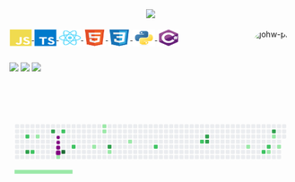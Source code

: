 

<div align="center">
  <a href="https://github.com/OFabuloso">
  <img height="180em" src="https://github-readme-stats.vercel.app/api?username=Ofabuloso&show_icons=true&theme=dark&include_all_commits=true&count_private=true"/>
</div>
<div style="display: inline_block"><br>
  <img align="center" alt="johw-js" height="30" width="40" src="https://raw.githubusercontent.com/devicons/devicon/master/icons/javascript/javascript-plain.svg">
  <img align="center" alt="johw-ts" height="30" width="40" src="https://raw.githubusercontent.com/devicons/devicon/master/icons/typescript/typescript-plain.svg">
  <img align="center" alt="johw-react" height="30" width="40" src="https://raw.githubusercontent.com/devicons/devicon/master/icons/react/react-original.svg">
  <img align="center" alt="johw-HTML" height="30" width="40" src="https://raw.githubusercontent.com/devicons/devicon/master/icons/html5/html5-original.svg">
  <img align="center" alt="johw-CSS" height="30" width="40" src="https://raw.githubusercontent.com/devicons/devicon/master/icons/css3/css3-original.svg">
  <img align="center" alt="johw-Python" height="30" width="40" src="https://raw.githubusercontent.com/devicons/devicon/master/icons/python/python-original.svg">
  <img align="center" alt="johw-Csharp" height="30" width="40" src="https://raw.githubusercontent.com/devicons/devicon/master/icons/csharp/csharp-original.svg">
  <img align="right" alt="johw-pic" height="150" style="border-radius:50px;" src="https://instagram.fcgh7-1.fna.fbcdn.net/v/t51.2885-19/300117154_192883683166802_2771903078897592449_n.jpg?stp=dst-jpg_s150x150&_nc_ht=instagram.fcgh7-1.fna.fbcdn.net&_nc_cat=102&_nc_ohc=0TrhVfkx7-gAX-mNtEb&tn=bH7Mwgs6B_FCN0-T&edm=AOQ1c0wBAAAA&ccb=7-5&oh=00_AT-xtC3SfTkcGSI_DODitIan2rNTEkVm1VnNh8ZDpEbGbQ&oe=63297B9E&_nc_sid=8fd12b">
</div>
  
  ##
 
<div> 
  <a href="https://www.youtube.com/channel/UC5frFAlE5cZB13nxBpetFcw" target="_blank"></a>
  <a href="https://www.instagram.com/oh_johw/" target="_blank"><img src="https://img.shields.io/badge/-Instagram-%23E4405F?style=for-the-badge&logo=instagram&logoColor=white" target="_blank"></a>
  <a href = "mailto:johrod11@gmail.com"><img src="https://img.shields.io/badge/-Gmail-%23333?style=for-the-badge&logo=gmail&logoColor=white" target="_blank"></a>
  <a href="https://www.linkedin.com/in/johnata-rodrigues-dos-santos-a8947814a/" target="_blank"><img src="https://img.shields.io/badge/-LinkedIn-%230077B5?style=for-the-badge&logo=linkedin&logoColor=white" target="_blank"></a> 
  <svg viewBox="-16 -32 880 192" width="880" height="192" xmlns="http://www.w3.org/2000/svg"><desc>Generated with https://github.com/Platane/snk</desc><style>@keyframes c0{1.4%{fill:var(--c1)}1.42%,to{fill:var(--ce)}}@keyframes c1{56.17%{fill:var(--c2)}56.19%,to{fill:var(--ce)}}@keyframes c2{57.94%{fill:var(--c3)}57.96%,to{fill:var(--ce)}}@keyframes c3{2.46%{fill:var(--c1)}2.48%,to{fill:var(--ce)}}@keyframes c4{57.59%{fill:var(--c2)}57.61%,to{fill:var(--ce)}}@keyframes c5{8.82%{fill:var(--c1)}8.84%,to{fill:var(--ce)}}@keyframes c6{3.52%{fill:var(--c1)}3.54%,to{fill:var(--ce)}}@keyframes c7{3.17%{fill:var(--c1)}3.19%,to{fill:var(--ce)}}@keyframes c8{3.88%{fill:var(--c1)}3.9%,to{fill:var(--ce)}}@keyframes c9{61.12%{fill:var(--c3)}61.14%,to{fill:var(--ce)}}@keyframes ca{4.58%{fill:var(--c1)}4.6%,to{fill:var(--ce)}}@keyframes cb{5.64%{fill:var(--c1)}5.66%,to{fill:var(--ce)}}@keyframes cc{6%{fill:var(--c1)}6.02%,to{fill:var(--ce)}}@keyframes cd{53.35%{fill:var(--c2)}53.37%,to{fill:var(--ce)}}@keyframes ce{94.34%{fill:var(--c4)}94.36%,to{fill:var(--ce)}}@keyframes cf{51.58%{fill:var(--c2)}51.6%,to{fill:var(--ce)}}@keyframes cg{13.42%{fill:var(--c1)}13.44%,to{fill:var(--ce)}}@keyframes ch{19.78%{fill:var(--c1)}19.8%,to{fill:var(--ce)}}@keyframes ci{19.42%{fill:var(--c1)}19.44%,to{fill:var(--ce)}}@keyframes cj{66.07%{fill:var(--c3)}66.09%,to{fill:var(--ce)}}@keyframes ck{14.83%{fill:var(--c1)}14.85%,to{fill:var(--ce)}}@keyframes cl{16.95%{fill:var(--c1)}16.97%,to{fill:var(--ce)}}@keyframes cm{45.22%{fill:var(--c2)}45.24%,to{fill:var(--ce)}}@keyframes cn{41.69%{fill:var(--c2)}41.71%,to{fill:var(--ce)}}@keyframes co{73.49%{fill:var(--c3)}73.51%,to{fill:var(--ce)}}@keyframes cp{73.13%{fill:var(--c3)}73.15%,to{fill:var(--ce)}}@keyframes cq{31.09%{fill:var(--c1)}31.11%,to{fill:var(--ce)}}@keyframes cr{36.74%{fill:var(--c2)}36.76%,to{fill:var(--ce)}}@keyframes cs{36.03%{fill:var(--c2)}36.05%,to{fill:var(--ce)}}@keyframes ct{35.68%{fill:var(--c1)}35.7%,to{fill:var(--ce)}}@keyframes cu{78.44%{fill:var(--c3)}78.46%,to{fill:var(--ce)}}@keyframes cv{33.56%{fill:var(--c1)}33.58%,to{fill:var(--ce)}}@keyframes cw{34.62%{fill:var(--c1)}34.64%,to{fill:var(--ce)}}@keyframes u0{1.4%{transform:scale(0,1)}1.42%,2.46%{transform:scale(.06,1)}2.48%,3.17%{transform:scale(.11,1)}3.19%,3.52%{transform:scale(.17,1)}3.54%,3.88%{transform:scale(.22,1)}3.9%,4.58%{transform:scale(.28,1)}4.6%,5.64%{transform:scale(.33,1)}5.66%,6%{transform:scale(.39,1)}6.02%,8.82%{transform:scale(.44,1)}13.42%,8.84%{transform:scale(.5,1)}13.44%,14.83%{transform:scale(.56,1)}14.85%,16.95%{transform:scale(.61,1)}16.97%,19.42%{transform:scale(.67,1)}19.44%,19.78%{transform:scale(.72,1)}19.8%,31.09%{transform:scale(.78,1)}31.11%,33.56%{transform:scale(.83,1)}33.58%,34.62%{transform:scale(.89,1)}34.64%,35.68%{transform:scale(.94,1)}35.7%,to{transform:scale(1,1)}}@keyframes u1{36.03%{transform:scale(0,1)}36.05%,36.74%{transform:scale(.13,1)}36.76%,41.69%{transform:scale(.25,1)}41.71%,45.22%{transform:scale(.38,1)}45.24%,51.58%{transform:scale(.5,1)}51.6%,53.35%{transform:scale(.63,1)}53.37%,56.17%{transform:scale(.75,1)}56.19%,57.59%{transform:scale(.88,1)}57.61%,to{transform:scale(1,1)}}@keyframes u2{57.94%{transform:scale(0,1)}57.96%,61.12%{transform:scale(.17,1)}61.14%,66.07%{transform:scale(.33,1)}66.09%,73.13%{transform:scale(.5,1)}73.15%,73.49%{transform:scale(.67,1)}73.51%,78.44%{transform:scale(.83,1)}78.46%,to{transform:scale(1,1)}}@keyframes u3{94.34%{transform:scale(0,1)}94.36%,to{transform:scale(1,1)}}@keyframes s0{0%,99.65%{transform:translate(0,-16px)}.35%{transform:translate(0,0)}.71%{transform:translate(16px,0)}1.77%{transform:translate(16px,48px)}3.18%{transform:translate(80px,48px)}3.53%{transform:translate(80px,32px)}4.59%,54.06%{transform:translate(128px,32px)}6.01%{transform:translate(128px,96px)}6.36%{transform:translate(112px,96px)}7.77%{transform:translate(112px,32px)}8.83%{transform:translate(64px,32px)}9.19%{transform:translate(64px,48px)}13.07%{transform:translate(240px,48px)}13.43%{transform:translate(240px,64px)}14.13%{transform:translate(272px,64px)}14.49%{transform:translate(272px,80px)}16.25%{transform:translate(352px,80px)}17.67%{transform:translate(352px,16px)}19.43%{transform:translate(272px,16px)}19.79%{transform:translate(272px,0)}29.68%{transform:translate(720px,0)}31.1%{transform:translate(720px,64px)}32.16%,36.4%{transform:translate(768px,64px)}32.51%{transform:translate(768px,48px)}33.22%{transform:translate(800px,48px)}33.57%,78.09%{transform:translate(800px,32px)}33.92%{transform:translate(816px,32px)}34.63%{transform:translate(816px,64px)}34.98%{transform:translate(800px,64px)}35.34%{transform:translate(800px,80px)}35.69%{transform:translate(784px,80px)}36.04%{transform:translate(784px,64px)}36.75%{transform:translate(768px,80px)}37.1%{transform:translate(752px,80px)}37.46%{transform:translate(752px,64px)}41.34%{transform:translate(576px,64px)}41.7%{transform:translate(576px,48px)}44.88%{transform:translate(432px,48px)}45.23%{transform:translate(432px,64px)}45.58%{transform:translate(416px,64px)}45.94%{transform:translate(416px,48px)}51.24%{transform:translate(176px,48px)}51.59%{transform:translate(176px,64px)}51.94%{transform:translate(160px,64px)}53%{transform:translate(160px,16px)}53.71%{transform:translate(128px,16px)}56.18%{transform:translate(32px,32px)}56.54%{transform:translate(32px,48px)}56.89%{transform:translate(48px,48px)}57.6%{transform:translate(48px,80px)}57.95%{transform:translate(32px,80px)}58.3%{transform:translate(32px,64px)}60.07%{transform:translate(112px,64px)}61.13%{transform:translate(112px,16px)}65.02%{transform:translate(288px,16px)}66.08%{transform:translate(288px,64px)}72.79%{transform:translate(592px,64px)}73.5%{transform:translate(592px,32px)}78.45%{transform:translate(800px,16px)}92.93%{transform:translate(144px,16px)}94.35%{transform:translate(144px,80px)}95.41%{transform:translate(96px,80px)}96.47%{transform:translate(96px,32px)}97.53%{transform:translate(48px,32px)}98.59%{transform:translate(48px,-16px)}}@keyframes s1{0%,99.65%{transform:translate(16px,-16px)}.35%{transform:translate(0,-16px)}.71%{transform:translate(0,0)}1.06%{transform:translate(16px,0)}2.12%{transform:translate(16px,48px)}3.53%{transform:translate(80px,48px)}3.89%{transform:translate(80px,32px)}4.95%,54.42%{transform:translate(128px,32px)}6.36%{transform:translate(128px,96px)}6.71%{transform:translate(112px,96px)}8.13%{transform:translate(112px,32px)}9.19%{transform:translate(64px,32px)}9.54%{transform:translate(64px,48px)}13.43%{transform:translate(240px,48px)}13.78%{transform:translate(240px,64px)}14.49%{transform:translate(272px,64px)}14.84%{transform:translate(272px,80px)}16.61%{transform:translate(352px,80px)}18.02%{transform:translate(352px,16px)}19.79%{transform:translate(272px,16px)}20.14%{transform:translate(272px,0)}30.04%{transform:translate(720px,0)}31.45%{transform:translate(720px,64px)}32.51%,36.75%{transform:translate(768px,64px)}32.86%{transform:translate(768px,48px)}33.57%{transform:translate(800px,48px)}33.92%,78.45%{transform:translate(800px,32px)}34.28%{transform:translate(816px,32px)}34.98%{transform:translate(816px,64px)}35.34%{transform:translate(800px,64px)}35.69%{transform:translate(800px,80px)}36.04%{transform:translate(784px,80px)}36.4%{transform:translate(784px,64px)}37.1%{transform:translate(768px,80px)}37.46%{transform:translate(752px,80px)}37.81%{transform:translate(752px,64px)}41.7%{transform:translate(576px,64px)}42.05%{transform:translate(576px,48px)}45.23%{transform:translate(432px,48px)}45.58%{transform:translate(432px,64px)}45.94%{transform:translate(416px,64px)}46.29%{transform:translate(416px,48px)}51.59%{transform:translate(176px,48px)}51.94%{transform:translate(176px,64px)}52.3%{transform:translate(160px,64px)}53.36%{transform:translate(160px,16px)}54.06%{transform:translate(128px,16px)}56.54%{transform:translate(32px,32px)}56.89%{transform:translate(32px,48px)}57.24%{transform:translate(48px,48px)}57.95%{transform:translate(48px,80px)}58.3%{transform:translate(32px,80px)}58.66%{transform:translate(32px,64px)}60.42%{transform:translate(112px,64px)}61.48%{transform:translate(112px,16px)}65.37%{transform:translate(288px,16px)}66.43%{transform:translate(288px,64px)}73.14%{transform:translate(592px,64px)}73.85%{transform:translate(592px,32px)}78.8%{transform:translate(800px,16px)}93.29%{transform:translate(144px,16px)}94.7%{transform:translate(144px,80px)}95.76%{transform:translate(96px,80px)}96.82%{transform:translate(96px,32px)}97.88%{transform:translate(48px,32px)}98.94%{transform:translate(48px,-16px)}}@keyframes s2{0%,99.65%{transform:translate(32px,-16px)}.71%{transform:translate(0,-16px)}1.06%{transform:translate(0,0)}1.41%{transform:translate(16px,0)}2.47%{transform:translate(16px,48px)}3.89%{transform:translate(80px,48px)}4.24%{transform:translate(80px,32px)}5.3%,54.77%{transform:translate(128px,32px)}6.71%{transform:translate(128px,96px)}7.07%{transform:translate(112px,96px)}8.48%{transform:translate(112px,32px)}9.54%{transform:translate(64px,32px)}9.89%{transform:translate(64px,48px)}13.78%{transform:translate(240px,48px)}14.13%{transform:translate(240px,64px)}14.84%{transform:translate(272px,64px)}15.19%{transform:translate(272px,80px)}16.96%{transform:translate(352px,80px)}18.37%{transform:translate(352px,16px)}20.14%{transform:translate(272px,16px)}20.49%{transform:translate(272px,0)}30.39%{transform:translate(720px,0)}31.8%{transform:translate(720px,64px)}32.86%,37.1%{transform:translate(768px,64px)}33.22%{transform:translate(768px,48px)}33.92%{transform:translate(800px,48px)}34.28%,78.8%{transform:translate(800px,32px)}34.63%{transform:translate(816px,32px)}35.34%{transform:translate(816px,64px)}35.69%{transform:translate(800px,64px)}36.04%{transform:translate(800px,80px)}36.4%{transform:translate(784px,80px)}36.75%{transform:translate(784px,64px)}37.46%{transform:translate(768px,80px)}37.81%{transform:translate(752px,80px)}38.16%{transform:translate(752px,64px)}42.05%{transform:translate(576px,64px)}42.4%{transform:translate(576px,48px)}45.58%{transform:translate(432px,48px)}45.94%{transform:translate(432px,64px)}46.29%{transform:translate(416px,64px)}46.64%{transform:translate(416px,48px)}51.94%{transform:translate(176px,48px)}52.3%{transform:translate(176px,64px)}52.65%{transform:translate(160px,64px)}53.71%{transform:translate(160px,16px)}54.42%{transform:translate(128px,16px)}56.89%{transform:translate(32px,32px)}57.24%{transform:translate(32px,48px)}57.6%{transform:translate(48px,48px)}58.3%{transform:translate(48px,80px)}58.66%{transform:translate(32px,80px)}59.01%{transform:translate(32px,64px)}60.78%{transform:translate(112px,64px)}61.84%{transform:translate(112px,16px)}65.72%{transform:translate(288px,16px)}66.78%{transform:translate(288px,64px)}73.5%{transform:translate(592px,64px)}74.2%{transform:translate(592px,32px)}79.15%{transform:translate(800px,16px)}93.64%{transform:translate(144px,16px)}95.05%{transform:translate(144px,80px)}96.11%{transform:translate(96px,80px)}97.17%{transform:translate(96px,32px)}98.23%{transform:translate(48px,32px)}99.29%{transform:translate(48px,-16px)}}@keyframes s3{0%,99.65%{transform:translate(48px,-16px)}1.06%{transform:translate(0,-16px)}1.41%{transform:translate(0,0)}1.77%{transform:translate(16px,0)}2.83%{transform:translate(16px,48px)}4.24%{transform:translate(80px,48px)}4.59%{transform:translate(80px,32px)}5.65%,55.12%{transform:translate(128px,32px)}7.07%{transform:translate(128px,96px)}7.42%{transform:translate(112px,96px)}8.83%{transform:translate(112px,32px)}9.89%{transform:translate(64px,32px)}10.25%{transform:translate(64px,48px)}14.13%{transform:translate(240px,48px)}14.49%{transform:translate(240px,64px)}15.19%{transform:translate(272px,64px)}15.55%{transform:translate(272px,80px)}17.31%{transform:translate(352px,80px)}18.73%{transform:translate(352px,16px)}20.49%{transform:translate(272px,16px)}20.85%{transform:translate(272px,0)}30.74%{transform:translate(720px,0)}32.16%{transform:translate(720px,64px)}33.22%,37.46%{transform:translate(768px,64px)}33.57%{transform:translate(768px,48px)}34.28%{transform:translate(800px,48px)}34.63%,79.15%{transform:translate(800px,32px)}34.98%{transform:translate(816px,32px)}35.69%{transform:translate(816px,64px)}36.04%{transform:translate(800px,64px)}36.4%{transform:translate(800px,80px)}36.75%{transform:translate(784px,80px)}37.1%{transform:translate(784px,64px)}37.81%{transform:translate(768px,80px)}38.16%{transform:translate(752px,80px)}38.52%{transform:translate(752px,64px)}42.4%{transform:translate(576px,64px)}42.76%{transform:translate(576px,48px)}45.94%{transform:translate(432px,48px)}46.29%{transform:translate(432px,64px)}46.64%{transform:translate(416px,64px)}47%{transform:translate(416px,48px)}52.3%{transform:translate(176px,48px)}52.65%{transform:translate(176px,64px)}53%{transform:translate(160px,64px)}54.06%{transform:translate(160px,16px)}54.77%{transform:translate(128px,16px)}57.24%{transform:translate(32px,32px)}57.6%{transform:translate(32px,48px)}57.95%{transform:translate(48px,48px)}58.66%{transform:translate(48px,80px)}59.01%{transform:translate(32px,80px)}59.36%{transform:translate(32px,64px)}61.13%{transform:translate(112px,64px)}62.19%{transform:translate(112px,16px)}66.08%{transform:translate(288px,16px)}67.14%{transform:translate(288px,64px)}73.85%{transform:translate(592px,64px)}74.56%{transform:translate(592px,32px)}79.51%{transform:translate(800px,16px)}93.99%{transform:translate(144px,16px)}95.41%{transform:translate(144px,80px)}96.47%{transform:translate(96px,80px)}97.53%{transform:translate(96px,32px)}98.59%{transform:translate(48px,32px)}}:root{--cb:#1b1f230a;--cs:purple;--ce:#ebedf0;--c0:#ebedf0;--c1:#9be9a8;--c2:#40c463;--c3:#30a14e;--c4:#216e39}@media (prefers-color-scheme:dark){:root{--cb:#1b1f230a;--cs:purple;--ce:#161b22;--c1:#01311f;--c2:#034525;--c3:#0f6d31;--c4:#00c647}}.c{shape-rendering:geometricPrecision;fill:var(--ce);stroke-width:1px;stroke:var(--cb);animation:none 28300ms linear infinite}.c.c0{fill:var(--c1);animation-name:c0}.c.c1{fill:var(--c2);animation-name:c1}.c.c2{fill:var(--c3);animation-name:c2}.c.c3{fill:var(--c1);animation-name:c3}.c.c4{fill:var(--c2);animation-name:c4}.c.c5{fill:var(--c1);animation-name:c5}.c.c6,.c.c7,.c.c8{fill:var(--c1);animation-name:c6}.c.c7,.c.c8{animation-name:c7}.c.c8{animation-name:c8}.c.c9{fill:var(--c3);animation-name:c9}.c.ca,.c.cb,.c.cc{fill:var(--c1);animation-name:ca}.c.cb,.c.cc{animation-name:cb}.c.cc{animation-name:cc}.c.cd{fill:var(--c2);animation-name:cd}.c.ce{fill:var(--c4);animation-name:ce}.c.cf{fill:var(--c2);animation-name:cf}.c.cg,.c.ch,.c.ci{fill:var(--c1);animation-name:cg}.c.ch,.c.ci{animation-name:ch}.c.ci{animation-name:ci}.c.cj{fill:var(--c3);animation-name:cj}.c.ck,.c.cl{fill:var(--c1);animation-name:ck}.c.cl{animation-name:cl}.c.cm,.c.cn{fill:var(--c2);animation-name:cm}.c.cn{animation-name:cn}.c.co,.c.cp{fill:var(--c3);animation-name:co}.c.cp{animation-name:cp}.c.cq{fill:var(--c1);animation-name:cq}.c.cr,.c.cs{fill:var(--c2);animation-name:cr}.c.cs{animation-name:cs}.c.ct{fill:var(--c1);animation-name:ct}.c.cu{fill:var(--c3);animation-name:cu}.c.cv,.c.cw{fill:var(--c1);animation-name:cv}.c.cw{animation-name:cw}.s,.u{animation:none linear 28300ms infinite}.u,.u.u0{transform-origin:0 0}.u{transform:scale(0,1)}.u.u0{fill:var(--c1);animation-name:u0}.u.u1{fill:var(--c2);animation-name:u1;transform-origin:462.5px 0}.u.u2{fill:var(--c3);animation-name:u2;transform-origin:668.1px 0}.u.u3{fill:var(--c4);animation-name:u3;transform-origin:822.3px 0}.s{shape-rendering:geometricPrecision;fill:var(--cs)}.s.s0{transform:translate(0,-16px);animation-name:s0}.s.s1{transform:translate(16px,-16px);animation-name:s1}.s.s2{transform:translate(32px,-16px);animation-name:s2}.s.s3{transform:translate(48px,-16px);animation-name:s3}</style><rect class="c" x="2" y="2" rx="2" ry="2" width="12" height="12"/><rect class="c" x="2" y="18" rx="2" ry="2" width="12" height="12"/><rect class="c" x="2" y="34" rx="2" ry="2" width="12" height="12"/><rect class="c" x="2" y="50" rx="2" ry="2" width="12" height="12"/><rect class="c" x="2" y="66" rx="2" ry="2" width="12" height="12"/><rect class="c" x="2" y="82" rx="2" ry="2" width="12" height="12"/><rect class="c" x="2" y="98" rx="2" ry="2" width="12" height="12"/><rect class="c" x="18" y="2" rx="2" ry="2" width="12" height="12"/><rect class="c" x="18" y="18" rx="2" ry="2" width="12" height="12"/><rect class="c c0" x="18" y="34" rx="2" ry="2" width="12" height="12"/><rect class="c" x="18" y="50" rx="2" ry="2" width="12" height="12"/><rect class="c" x="18" y="66" rx="2" ry="2" width="12" height="12"/><rect class="c" x="18" y="82" rx="2" ry="2" width="12" height="12"/><rect class="c" x="18" y="98" rx="2" ry="2" width="12" height="12"/><rect class="c" x="34" y="2" rx="2" ry="2" width="12" height="12"/><rect class="c" x="34" y="18" rx="2" ry="2" width="12" height="12"/><rect class="c c1" x="34" y="34" rx="2" ry="2" width="12" height="12"/><rect class="c" x="34" y="50" rx="2" ry="2" width="12" height="12"/><rect class="c" x="34" y="66" rx="2" ry="2" width="12" height="12"/><rect class="c c2" x="34" y="82" rx="2" ry="2" width="12" height="12"/><rect class="c" x="34" y="98" rx="2" ry="2" width="12" height="12"/><rect class="c" x="50" y="2" rx="2" ry="2" width="12" height="12"/><rect class="c" x="50" y="18" rx="2" ry="2" width="12" height="12"/><rect class="c" x="50" y="34" rx="2" ry="2" width="12" height="12"/><rect class="c c3" x="50" y="50" rx="2" ry="2" width="12" height="12"/><rect class="c" x="50" y="66" rx="2" ry="2" width="12" height="12"/><rect class="c c4" x="50" y="82" rx="2" ry="2" width="12" height="12"/><rect class="c" x="50" y="98" rx="2" ry="2" width="12" height="12"/><rect class="c" x="66" y="2" rx="2" ry="2" width="12" height="12"/><rect class="c" x="66" y="18" rx="2" ry="2" width="12" height="12"/><rect class="c c5" x="66" y="34" rx="2" ry="2" width="12" height="12"/><rect class="c" x="66" y="50" rx="2" ry="2" width="12" height="12"/><rect class="c" x="66" y="66" rx="2" ry="2" width="12" height="12"/><rect class="c" x="66" y="82" rx="2" ry="2" width="12" height="12"/><rect class="c" x="66" y="98" rx="2" ry="2" width="12" height="12"/><rect class="c" x="82" y="2" rx="2" ry="2" width="12" height="12"/><rect class="c" x="82" y="18" rx="2" ry="2" width="12" height="12"/><rect class="c c6" x="82" y="34" rx="2" ry="2" width="12" height="12"/><rect class="c c7" x="82" y="50" rx="2" ry="2" width="12" height="12"/><rect class="c" x="82" y="66" rx="2" ry="2" width="12" height="12"/><rect class="c" x="82" y="82" rx="2" ry="2" width="12" height="12"/><rect class="c" x="82" y="98" rx="2" ry="2" width="12" height="12"/><rect class="c" x="98" y="2" rx="2" ry="2" width="12" height="12"/><rect class="c" x="98" y="18" rx="2" ry="2" width="12" height="12"/><rect class="c c8" x="98" y="34" rx="2" ry="2" width="12" height="12"/><rect class="c" x="98" y="50" rx="2" ry="2" width="12" height="12"/><rect class="c" x="98" y="66" rx="2" ry="2" width="12" height="12"/><rect class="c" x="98" y="82" rx="2" ry="2" width="12" height="12"/><rect class="c" x="98" y="98" rx="2" ry="2" width="12" height="12"/><rect class="c" x="114" y="2" rx="2" ry="2" width="12" height="12"/><rect class="c c9" x="114" y="18" rx="2" ry="2" width="12" height="12"/><rect class="c" x="114" y="34" rx="2" ry="2" width="12" height="12"/><rect class="c" x="114" y="50" rx="2" ry="2" width="12" height="12"/><rect class="c" x="114" y="66" rx="2" ry="2" width="12" height="12"/><rect class="c" x="114" y="82" rx="2" ry="2" width="12" height="12"/><rect class="c" x="114" y="98" rx="2" ry="2" width="12" height="12"/><rect class="c" x="130" y="2" rx="2" ry="2" width="12" height="12"/><rect class="c" x="130" y="18" rx="2" ry="2" width="12" height="12"/><rect class="c ca" x="130" y="34" rx="2" ry="2" width="12" height="12"/><rect class="c" x="130" y="50" rx="2" ry="2" width="12" height="12"/><rect class="c" x="130" y="66" rx="2" ry="2" width="12" height="12"/><rect class="c cb" x="130" y="82" rx="2" ry="2" width="12" height="12"/><rect class="c cc" x="130" y="98" rx="2" ry="2" width="12" height="12"/><rect class="c" x="146" y="2" rx="2" ry="2" width="12" height="12"/><rect class="c cd" x="146" y="18" rx="2" ry="2" width="12" height="12"/><rect class="c" x="146" y="34" rx="2" ry="2" width="12" height="12"/><rect class="c" x="146" y="50" rx="2" ry="2" width="12" height="12"/><rect class="c" x="146" y="66" rx="2" ry="2" width="12" height="12"/><rect class="c ce" x="146" y="82" rx="2" ry="2" width="12" height="12"/><rect class="c" x="146" y="98" rx="2" ry="2" width="12" height="12"/><rect class="c" x="162" y="2" rx="2" ry="2" width="12" height="12"/><rect class="c" x="162" y="18" rx="2" ry="2" width="12" height="12"/><rect class="c" x="162" y="34" rx="2" ry="2" width="12" height="12"/><rect class="c" x="162" y="50" rx="2" ry="2" width="12" height="12"/><rect class="c" x="162" y="66" rx="2" ry="2" width="12" height="12"/><rect class="c" x="162" y="82" rx="2" ry="2" width="12" height="12"/><rect class="c" x="162" y="98" rx="2" ry="2" width="12" height="12"/><rect class="c" x="178" y="2" rx="2" ry="2" width="12" height="12"/><rect class="c" x="178" y="18" rx="2" ry="2" width="12" height="12"/><rect class="c" x="178" y="34" rx="2" ry="2" width="12" height="12"/><rect class="c" x="178" y="50" rx="2" ry="2" width="12" height="12"/><rect class="c cf" x="178" y="66" rx="2" ry="2" width="12" height="12"/><rect class="c" x="178" y="82" rx="2" ry="2" width="12" height="12"/><rect class="c" x="178" y="98" rx="2" ry="2" width="12" height="12"/><rect class="c" x="194" y="2" rx="2" ry="2" width="12" height="12"/><rect class="c" x="194" y="18" rx="2" ry="2" width="12" height="12"/><rect class="c" x="194" y="34" rx="2" ry="2" width="12" height="12"/><rect class="c" x="194" y="50" rx="2" ry="2" width="12" height="12"/><rect class="c" x="194" y="66" rx="2" ry="2" width="12" height="12"/><rect class="c" x="194" y="82" rx="2" ry="2" width="12" height="12"/><rect class="c" x="194" y="98" rx="2" ry="2" width="12" height="12"/><rect class="c" x="210" y="2" rx="2" ry="2" width="12" height="12"/><rect class="c" x="210" y="18" rx="2" ry="2" width="12" height="12"/><rect class="c" x="210" y="34" rx="2" ry="2" width="12" height="12"/><rect class="c" x="210" y="50" rx="2" ry="2" width="12" height="12"/><rect class="c" x="210" y="66" rx="2" ry="2" width="12" height="12"/><rect class="c" x="210" y="82" rx="2" ry="2" width="12" height="12"/><rect class="c" x="210" y="98" rx="2" ry="2" width="12" height="12"/><rect class="c" x="226" y="2" rx="2" ry="2" width="12" height="12"/><rect class="c" x="226" y="18" rx="2" ry="2" width="12" height="12"/><rect class="c" x="226" y="34" rx="2" ry="2" width="12" height="12"/><rect class="c" x="226" y="50" rx="2" ry="2" width="12" height="12"/><rect class="c" x="226" y="66" rx="2" ry="2" width="12" height="12"/><rect class="c" x="226" y="82" rx="2" ry="2" width="12" height="12"/><rect class="c" x="226" y="98" rx="2" ry="2" width="12" height="12"/><rect class="c" x="242" y="2" rx="2" ry="2" width="12" height="12"/><rect class="c" x="242" y="18" rx="2" ry="2" width="12" height="12"/><rect class="c" x="242" y="34" rx="2" ry="2" width="12" height="12"/><rect class="c" x="242" y="50" rx="2" ry="2" width="12" height="12"/><rect class="c cg" x="242" y="66" rx="2" ry="2" width="12" height="12"/><rect class="c" x="242" y="82" rx="2" ry="2" width="12" height="12"/><rect class="c" x="242" y="98" rx="2" ry="2" width="12" height="12"/><rect class="c" x="258" y="2" rx="2" ry="2" width="12" height="12"/><rect class="c" x="258" y="18" rx="2" ry="2" width="12" height="12"/><rect class="c" x="258" y="34" rx="2" ry="2" width="12" height="12"/><rect class="c" x="258" y="50" rx="2" ry="2" width="12" height="12"/><rect class="c" x="258" y="66" rx="2" ry="2" width="12" height="12"/><rect class="c" x="258" y="82" rx="2" ry="2" width="12" height="12"/><rect class="c" x="258" y="98" rx="2" ry="2" width="12" height="12"/><rect class="c ch" x="274" y="2" rx="2" ry="2" width="12" height="12"/><rect class="c ci" x="274" y="18" rx="2" ry="2" width="12" height="12"/><rect class="c" x="274" y="34" rx="2" ry="2" width="12" height="12"/><rect class="c" x="274" y="50" rx="2" ry="2" width="12" height="12"/><rect class="c" x="274" y="66" rx="2" ry="2" width="12" height="12"/><rect class="c" x="274" y="82" rx="2" ry="2" width="12" height="12"/><rect class="c" x="274" y="98" rx="2" ry="2" width="12" height="12"/><rect class="c" x="290" y="2" rx="2" ry="2" width="12" height="12"/><rect class="c" x="290" y="18" rx="2" ry="2" width="12" height="12"/><rect class="c" x="290" y="34" rx="2" ry="2" width="12" height="12"/><rect class="c" x="290" y="50" rx="2" ry="2" width="12" height="12"/><rect class="c cj" x="290" y="66" rx="2" ry="2" width="12" height="12"/><rect class="c ck" x="290" y="82" rx="2" ry="2" width="12" height="12"/><rect class="c" x="290" y="98" rx="2" ry="2" width="12" height="12"/><rect class="c" x="306" y="2" rx="2" ry="2" width="12" height="12"/><rect class="c" x="306" y="18" rx="2" ry="2" width="12" height="12"/><rect class="c" x="306" y="34" rx="2" ry="2" width="12" height="12"/><rect class="c" x="306" y="50" rx="2" ry="2" width="12" height="12"/><rect class="c" x="306" y="66" rx="2" ry="2" width="12" height="12"/><rect class="c" x="306" y="82" rx="2" ry="2" width="12" height="12"/><rect class="c" x="306" y="98" rx="2" ry="2" width="12" height="12"/><rect class="c" x="322" y="2" rx="2" ry="2" width="12" height="12"/><rect class="c" x="322" y="18" rx="2" ry="2" width="12" height="12"/><rect class="c" x="322" y="34" rx="2" ry="2" width="12" height="12"/><rect class="c" x="322" y="50" rx="2" ry="2" width="12" height="12"/><rect class="c" x="322" y="66" rx="2" ry="2" width="12" height="12"/><rect class="c" x="322" y="82" rx="2" ry="2" width="12" height="12"/><rect class="c" x="322" y="98" rx="2" ry="2" width="12" height="12"/><rect class="c" x="338" y="2" rx="2" ry="2" width="12" height="12"/><rect class="c" x="338" y="18" rx="2" ry="2" width="12" height="12"/><rect class="c" x="338" y="34" rx="2" ry="2" width="12" height="12"/><rect class="c" x="338" y="50" rx="2" ry="2" width="12" height="12"/><rect class="c" x="338" y="66" rx="2" ry="2" width="12" height="12"/><rect class="c" x="338" y="82" rx="2" ry="2" width="12" height="12"/><rect class="c" x="338" y="98" rx="2" ry="2" width="12" height="12"/><rect class="c" x="354" y="2" rx="2" ry="2" width="12" height="12"/><rect class="c" x="354" y="18" rx="2" ry="2" width="12" height="12"/><rect class="c" x="354" y="34" rx="2" ry="2" width="12" height="12"/><rect class="c cl" x="354" y="50" rx="2" ry="2" width="12" height="12"/><rect class="c" x="354" y="66" rx="2" ry="2" width="12" height="12"/><rect class="c" x="354" y="82" rx="2" ry="2" width="12" height="12"/><rect class="c" x="354" y="98" rx="2" ry="2" width="12" height="12"/><rect class="c" x="370" y="2" rx="2" ry="2" width="12" height="12"/><rect class="c" x="370" y="18" rx="2" ry="2" width="12" height="12"/><rect class="c" x="370" y="34" rx="2" ry="2" width="12" height="12"/><rect class="c" x="370" y="50" rx="2" ry="2" width="12" height="12"/><rect class="c" x="370" y="66" rx="2" ry="2" width="12" height="12"/><rect class="c" x="370" y="82" rx="2" ry="2" width="12" height="12"/><rect class="c" x="370" y="98" rx="2" ry="2" width="12" height="12"/><rect class="c" x="386" y="2" rx="2" ry="2" width="12" height="12"/><rect class="c" x="386" y="18" rx="2" ry="2" width="12" height="12"/><rect class="c" x="386" y="34" rx="2" ry="2" width="12" height="12"/><rect class="c" x="386" y="50" rx="2" ry="2" width="12" height="12"/><rect class="c" x="386" y="66" rx="2" ry="2" width="12" height="12"/><rect class="c" x="386" y="82" rx="2" ry="2" width="12" height="12"/><rect class="c" x="386" y="98" rx="2" ry="2" width="12" height="12"/><rect class="c" x="402" y="2" rx="2" ry="2" width="12" height="12"/><rect class="c" x="402" y="18" rx="2" ry="2" width="12" height="12"/><rect class="c" x="402" y="34" rx="2" ry="2" width="12" height="12"/><rect class="c" x="402" y="50" rx="2" ry="2" width="12" height="12"/><rect class="c" x="402" y="66" rx="2" ry="2" width="12" height="12"/><rect class="c" x="402" y="82" rx="2" ry="2" width="12" height="12"/><rect class="c" x="402" y="98" rx="2" ry="2" width="12" height="12"/><rect class="c" x="418" y="2" rx="2" ry="2" width="12" height="12"/><rect class="c" x="418" y="18" rx="2" ry="2" width="12" height="12"/><rect class="c" x="418" y="34" rx="2" ry="2" width="12" height="12"/><rect class="c" x="418" y="50" rx="2" ry="2" width="12" height="12"/><rect class="c" x="418" y="66" rx="2" ry="2" width="12" height="12"/><rect class="c" x="418" y="82" rx="2" ry="2" width="12" height="12"/><rect class="c" x="418" y="98" rx="2" ry="2" width="12" height="12"/><rect class="c" x="434" y="2" rx="2" ry="2" width="12" height="12"/><rect class="c" x="434" y="18" rx="2" ry="2" width="12" height="12"/><rect class="c" x="434" y="34" rx="2" ry="2" width="12" height="12"/><rect class="c" x="434" y="50" rx="2" ry="2" width="12" height="12"/><rect class="c cm" x="434" y="66" rx="2" ry="2" width="12" height="12"/><rect class="c" x="434" y="82" rx="2" ry="2" width="12" height="12"/><rect class="c" x="434" y="98" rx="2" ry="2" width="12" height="12"/><rect class="c" x="450" y="2" rx="2" ry="2" width="12" height="12"/><rect class="c" x="450" y="18" rx="2" ry="2" width="12" height="12"/><rect class="c" x="450" y="34" rx="2" ry="2" width="12" height="12"/><rect class="c" x="450" y="50" rx="2" ry="2" width="12" height="12"/><rect class="c" x="450" y="66" rx="2" ry="2" width="12" height="12"/><rect class="c" x="450" y="82" rx="2" ry="2" width="12" height="12"/><rect class="c" x="450" y="98" rx="2" ry="2" width="12" height="12"/><rect class="c" x="466" y="2" rx="2" ry="2" width="12" height="12"/><rect class="c" x="466" y="18" rx="2" ry="2" width="12" height="12"/><rect class="c" x="466" y="34" rx="2" ry="2" width="12" height="12"/><rect class="c" x="466" y="50" rx="2" ry="2" width="12" height="12"/><rect class="c" x="466" y="66" rx="2" ry="2" width="12" height="12"/><rect class="c" x="466" y="82" rx="2" ry="2" width="12" height="12"/><rect class="c" x="466" y="98" rx="2" ry="2" width="12" height="12"/><rect class="c" x="482" y="2" rx="2" ry="2" width="12" height="12"/><rect class="c" x="482" y="18" rx="2" ry="2" width="12" height="12"/><rect class="c" x="482" y="34" rx="2" ry="2" width="12" height="12"/><rect class="c" x="482" y="50" rx="2" ry="2" width="12" height="12"/><rect class="c" x="482" y="66" rx="2" ry="2" width="12" height="12"/><rect class="c" x="482" y="82" rx="2" ry="2" width="12" height="12"/><rect class="c" x="482" y="98" rx="2" ry="2" width="12" height="12"/><rect class="c" x="498" y="2" rx="2" ry="2" width="12" height="12"/><rect class="c" x="498" y="18" rx="2" ry="2" width="12" height="12"/><rect class="c" x="498" y="34" rx="2" ry="2" width="12" height="12"/><rect class="c" x="498" y="50" rx="2" ry="2" width="12" height="12"/><rect class="c" x="498" y="66" rx="2" ry="2" width="12" height="12"/><rect class="c" x="498" y="82" rx="2" ry="2" width="12" height="12"/><rect class="c" x="498" y="98" rx="2" ry="2" width="12" height="12"/><rect class="c" x="514" y="2" rx="2" ry="2" width="12" height="12"/><rect class="c" x="514" y="18" rx="2" ry="2" width="12" height="12"/><rect class="c" x="514" y="34" rx="2" ry="2" width="12" height="12"/><rect class="c" x="514" y="50" rx="2" ry="2" width="12" height="12"/><rect class="c" x="514" y="66" rx="2" ry="2" width="12" height="12"/><rect class="c" x="514" y="82" rx="2" ry="2" width="12" height="12"/><rect class="c" x="514" y="98" rx="2" ry="2" width="12" height="12"/><rect class="c" x="530" y="2" rx="2" ry="2" width="12" height="12"/><rect class="c" x="530" y="18" rx="2" ry="2" width="12" height="12"/><rect class="c" x="530" y="34" rx="2" ry="2" width="12" height="12"/><rect class="c" x="530" y="50" rx="2" ry="2" width="12" height="12"/><rect class="c" x="530" y="66" rx="2" ry="2" width="12" height="12"/><rect class="c" x="530" y="82" rx="2" ry="2" width="12" height="12"/><rect class="c" x="530" y="98" rx="2" ry="2" width="12" height="12"/><rect class="c" x="546" y="2" rx="2" ry="2" width="12" height="12"/><rect class="c" x="546" y="18" rx="2" ry="2" width="12" height="12"/><rect class="c" x="546" y="34" rx="2" ry="2" width="12" height="12"/><rect class="c" x="546" y="50" rx="2" ry="2" width="12" height="12"/><rect class="c" x="546" y="66" rx="2" ry="2" width="12" height="12"/><rect class="c" x="546" y="82" rx="2" ry="2" width="12" height="12"/><rect class="c" x="546" y="98" rx="2" ry="2" width="12" height="12"/><rect class="c" x="562" y="2" rx="2" ry="2" width="12" height="12"/><rect class="c" x="562" y="18" rx="2" ry="2" width="12" height="12"/><rect class="c" x="562" y="34" rx="2" ry="2" width="12" height="12"/><rect class="c" x="562" y="50" rx="2" ry="2" width="12" height="12"/><rect class="c" x="562" y="66" rx="2" ry="2" width="12" height="12"/><rect class="c" x="562" y="82" rx="2" ry="2" width="12" height="12"/><rect class="c" x="562" y="98" rx="2" ry="2" width="12" height="12"/><rect class="c" x="578" y="2" rx="2" ry="2" width="12" height="12"/><rect class="c" x="578" y="18" rx="2" ry="2" width="12" height="12"/><rect class="c" x="578" y="34" rx="2" ry="2" width="12" height="12"/><rect class="c cn" x="578" y="50" rx="2" ry="2" width="12" height="12"/><rect class="c" x="578" y="66" rx="2" ry="2" width="12" height="12"/><rect class="c" x="578" y="82" rx="2" ry="2" width="12" height="12"/><rect class="c" x="578" y="98" rx="2" ry="2" width="12" height="12"/><rect class="c" x="594" y="2" rx="2" ry="2" width="12" height="12"/><rect class="c" x="594" y="18" rx="2" ry="2" width="12" height="12"/><rect class="c co" x="594" y="34" rx="2" ry="2" width="12" height="12"/><rect class="c cp" x="594" y="50" rx="2" ry="2" width="12" height="12"/><rect class="c" x="594" y="66" rx="2" ry="2" width="12" height="12"/><rect class="c" x="594" y="82" rx="2" ry="2" width="12" height="12"/><rect class="c" x="594" y="98" rx="2" ry="2" width="12" height="12"/><rect class="c" x="610" y="2" rx="2" ry="2" width="12" height="12"/><rect class="c" x="610" y="18" rx="2" ry="2" width="12" height="12"/><rect class="c" x="610" y="34" rx="2" ry="2" width="12" height="12"/><rect class="c" x="610" y="50" rx="2" ry="2" width="12" height="12"/><rect class="c" x="610" y="66" rx="2" ry="2" width="12" height="12"/><rect class="c" x="610" y="82" rx="2" ry="2" width="12" height="12"/><rect class="c" x="610" y="98" rx="2" ry="2" width="12" height="12"/><rect class="c" x="626" y="2" rx="2" ry="2" width="12" height="12"/><rect class="c" x="626" y="18" rx="2" ry="2" width="12" height="12"/><rect class="c" x="626" y="34" rx="2" ry="2" width="12" height="12"/><rect class="c" x="626" y="50" rx="2" ry="2" width="12" height="12"/><rect class="c" x="626" y="66" rx="2" ry="2" width="12" height="12"/><rect class="c" x="626" y="82" rx="2" ry="2" width="12" height="12"/><rect class="c" x="626" y="98" rx="2" ry="2" width="12" height="12"/><rect class="c" x="642" y="2" rx="2" ry="2" width="12" height="12"/><rect class="c" x="642" y="18" rx="2" ry="2" width="12" height="12"/><rect class="c" x="642" y="34" rx="2" ry="2" width="12" height="12"/><rect class="c" x="642" y="50" rx="2" ry="2" width="12" height="12"/><rect class="c" x="642" y="66" rx="2" ry="2" width="12" height="12"/><rect class="c" x="642" y="82" rx="2" ry="2" width="12" height="12"/><rect class="c" x="642" y="98" rx="2" ry="2" width="12" height="12"/><rect class="c" x="658" y="2" rx="2" ry="2" width="12" height="12"/><rect class="c" x="658" y="18" rx="2" ry="2" width="12" height="12"/><rect class="c" x="658" y="34" rx="2" ry="2" width="12" height="12"/><rect class="c" x="658" y="50" rx="2" ry="2" width="12" height="12"/><rect class="c" x="658" y="66" rx="2" ry="2" width="12" height="12"/><rect class="c" x="658" y="82" rx="2" ry="2" width="12" height="12"/><rect class="c" x="658" y="98" rx="2" ry="2" width="12" height="12"/><rect class="c" x="674" y="2" rx="2" ry="2" width="12" height="12"/><rect class="c" x="674" y="18" rx="2" ry="2" width="12" height="12"/><rect class="c" x="674" y="34" rx="2" ry="2" width="12" height="12"/><rect class="c" x="674" y="50" rx="2" ry="2" width="12" height="12"/><rect class="c" x="674" y="66" rx="2" ry="2" width="12" height="12"/><rect class="c" x="674" y="82" rx="2" ry="2" width="12" height="12"/><rect class="c" x="674" y="98" rx="2" ry="2" width="12" height="12"/><rect class="c" x="690" y="2" rx="2" ry="2" width="12" height="12"/><rect class="c" x="690" y="18" rx="2" ry="2" width="12" height="12"/><rect class="c" x="690" y="34" rx="2" ry="2" width="12" height="12"/><rect class="c" x="690" y="50" rx="2" ry="2" width="12" height="12"/><rect class="c" x="690" y="66" rx="2" ry="2" width="12" height="12"/><rect class="c" x="690" y="82" rx="2" ry="2" width="12" height="12"/><rect class="c" x="690" y="98" rx="2" ry="2" width="12" height="12"/><rect class="c" x="706" y="2" rx="2" ry="2" width="12" height="12"/><rect class="c" x="706" y="18" rx="2" ry="2" width="12" height="12"/><rect class="c" x="706" y="34" rx="2" ry="2" width="12" height="12"/><rect class="c" x="706" y="50" rx="2" ry="2" width="12" height="12"/><rect class="c" x="706" y="66" rx="2" ry="2" width="12" height="12"/><rect class="c" x="706" y="82" rx="2" ry="2" width="12" height="12"/><rect class="c" x="706" y="98" rx="2" ry="2" width="12" height="12"/><rect class="c" x="722" y="2" rx="2" ry="2" width="12" height="12"/><rect class="c" x="722" y="18" rx="2" ry="2" width="12" height="12"/><rect class="c" x="722" y="34" rx="2" ry="2" width="12" height="12"/><rect class="c" x="722" y="50" rx="2" ry="2" width="12" height="12"/><rect class="c cq" x="722" y="66" rx="2" ry="2" width="12" height="12"/><rect class="c" x="722" y="82" rx="2" ry="2" width="12" height="12"/><rect class="c" x="722" y="98" rx="2" ry="2" width="12" height="12"/><rect class="c" x="738" y="2" rx="2" ry="2" width="12" height="12"/><rect class="c" x="738" y="18" rx="2" ry="2" width="12" height="12"/><rect class="c" x="738" y="34" rx="2" ry="2" width="12" height="12"/><rect class="c" x="738" y="50" rx="2" ry="2" width="12" height="12"/><rect class="c" x="738" y="66" rx="2" ry="2" width="12" height="12"/><rect class="c" x="738" y="82" rx="2" ry="2" width="12" height="12"/><rect class="c" x="738" y="98" rx="2" ry="2" width="12" height="12"/><rect class="c" x="754" y="2" rx="2" ry="2" width="12" height="12"/><rect class="c" x="754" y="18" rx="2" ry="2" width="12" height="12"/><rect class="c" x="754" y="34" rx="2" ry="2" width="12" height="12"/><rect class="c" x="754" y="50" rx="2" ry="2" width="12" height="12"/><rect class="c" x="754" y="66" rx="2" ry="2" width="12" height="12"/><rect class="c" x="754" y="82" rx="2" ry="2" width="12" height="12"/><rect class="c" x="754" y="98" rx="2" ry="2" width="12" height="12"/><rect class="c" x="770" y="2" rx="2" ry="2" width="12" height="12"/><rect class="c" x="770" y="18" rx="2" ry="2" width="12" height="12"/><rect class="c" x="770" y="34" rx="2" ry="2" width="12" height="12"/><rect class="c" x="770" y="50" rx="2" ry="2" width="12" height="12"/><rect class="c" x="770" y="66" rx="2" ry="2" width="12" height="12"/><rect class="c cr" x="770" y="82" rx="2" ry="2" width="12" height="12"/><rect class="c" x="770" y="98" rx="2" ry="2" width="12" height="12"/><rect class="c" x="786" y="2" rx="2" ry="2" width="12" height="12"/><rect class="c" x="786" y="18" rx="2" ry="2" width="12" height="12"/><rect class="c" x="786" y="34" rx="2" ry="2" width="12" height="12"/><rect class="c" x="786" y="50" rx="2" ry="2" width="12" height="12"/><rect class="c cs" x="786" y="66" rx="2" ry="2" width="12" height="12"/><rect class="c ct" x="786" y="82" rx="2" ry="2" width="12" height="12"/><rect class="c" x="786" y="98" rx="2" ry="2" width="12" height="12"/><rect class="c" x="802" y="2" rx="2" ry="2" width="12" height="12"/><rect class="c cu" x="802" y="18" rx="2" ry="2" width="12" height="12"/><rect class="c cv" x="802" y="34" rx="2" ry="2" width="12" height="12"/><rect class="c" x="802" y="50" rx="2" ry="2" width="12" height="12"/><rect class="c" x="802" y="66" rx="2" ry="2" width="12" height="12"/><rect class="c" x="802" y="82" rx="2" ry="2" width="12" height="12"/><rect class="c" x="802" y="98" rx="2" ry="2" width="12" height="12"/><rect class="c" x="818" y="2" rx="2" ry="2" width="12" height="12"/><rect class="c" x="818" y="18" rx="2" ry="2" width="12" height="12"/><rect class="c" x="818" y="34" rx="2" ry="2" width="12" height="12"/><rect class="c" x="818" y="50" rx="2" ry="2" width="12" height="12"/><rect class="c cw" x="818" y="66" rx="2" ry="2" width="12" height="12"/><rect class="c" x="818" y="82" rx="2" ry="2" width="12" height="12"/><rect class="c" x="818" y="98" rx="2" ry="2" width="12" height="12"/><rect class="c" x="834" y="2" rx="2" ry="2" width="12" height="12"/><rect class="c" x="834" y="18" rx="2" ry="2" width="12" height="12"/><rect class="c" x="834" y="34" rx="2" ry="2" width="12" height="12"/><rect class="u u0" height="12" width="463.1" x="0.0" y="144"/><rect class="u u1" height="12" width="206.2" x="462.5" y="144"/><rect class="u u2" height="12" width="154.8" x="668.1" y="144"/><rect class="u u3" height="12" width="26.3" x="822.3" y="144"/><rect class="s s0" x="0.8" y="0.8" width="14.4" height="14.4" rx="4.5" ry="4.5"/><rect class="s s1" x="1.8" y="1.8" width="12.3" height="12.3" rx="4.1" ry="4.1"/><rect class="s s2" x="2.6" y="2.6" width="10.8" height="10.8" rx="3.6" ry="3.6"/><rect class="s s3" x="3.0" y="3.0" width="9.9" height="9.9" rx="3.3" ry="3.3"/></svg>
 
</div>

